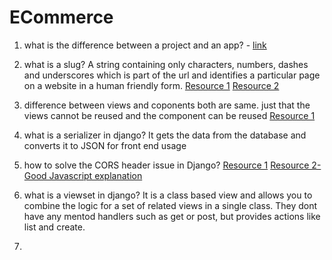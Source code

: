 # ECommerce

1. what is the difference between a project and an app? - [link](https://stackoverflow.com/questions/19350785/what-s-the-difference-between-a-project-and-an-app-in-django-world)

2. what is a slug?
A string containing only characters, numbers, dashes and underscores which is part of the url and identifies a particular page on a website in a human friendly form.
[Resource 1](https://www.w3schools.com/django/django_slug_field.phphttps://www.w3schools.com/django/django_slug_field.php)
[Resource 2](https://www.google.com/search?q=what+is+a+slug+in+django&oq=what+is+a+slug+in+django&gs_lcrp=EgZjaHJvbWUyCQgAEEUYORiABDIICAEQABgWGB4yCAgCEAAYFhgeMg0IAxAAGIYDGIAEGIoFMgYIBBBFGEDSAQg0MDgyajBqMagCALACAA&sourceid=chrome&ie=UTF-8)

3. difference between views and coponents
both are same. just that the views cannot be reused and the component can be reused
[Resource 1](https://upmostly.com/vue-js/vue-js-differences-between-views-and-components)

4. what is a serializer in django?
It gets the data from the database and converts it to JSON for front end usage

5. how to solve the CORS header issue in Django?
[Resource 1](https://github.com/axios/axios/issues/569)
[Resource 2-Good Javascript explanation](https://stackoverflow.com/questions/45975135/access-control-origin-header-error-using-axios)

6. what is a viewset in django?
It is a class based view and allows you to combine the logic for a set of related views in a single class. They dont have any mentod handlers such as get or post, but provides actions like list and create.

7. 